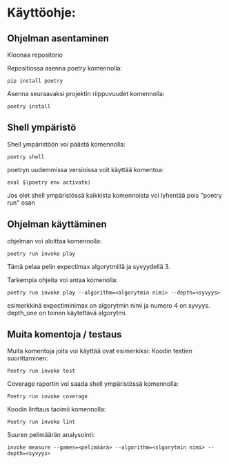 # Käyttöohje:
## Ohjelman asentaminen

Kloonaa repositorio

Repositiossa asenna poetry komennolla:
```
pip install poetry
```
Asenna seuraavaksi projektin riippuvuudet komennolla:
```
poetry install

```
## Shell ympäristö

Shell ympäristöön voi päästä komennolla:
```
poetry shell
```
poetryn uudemmissa versioissa voit käyttää komentoa:
```
eval $(poetry env activate)
```
Jos olet shell ympäristössä kaikkista komennoista voi lyhentää pois "poetry run" osan

## Ohjelman käyttäminen

ohjelman voi aloittaa komennolla:
```
poetry run invoke play
```
Tämä pelaa pelin expectimax algorytmillä ja syvyydellä 3. 


Tarkempia ohjeita voi antaa komenolla:
```
poetry run invoke play --algorithm=<algorytmin nimi> --depth=<syvyys>
```
esimerkkinä expectiminimax on algorytmin nimi ja numero 4 on syvyys. depth_one on toinen käytettävä algorytmi.

## Muita komentoja / testaus

Muita komentoja joita voi käyttää ovat esimerkiksi: 
Koodin testien suorittaminen:
```
Poetry run invoke test
```
Coverage raportin voi saada shell ympäristössä komennolla:
```
Poetry run invoke coverage
```
Koodin linttaus taoimii komennolla:
```
Poetry run invoke lint
```
Suuren pelimäärän analysointi:
```
invoke measure --games=<pelimäärä> --algorithm=<slgorytmin nimi> --depth=<syvyys>
```
